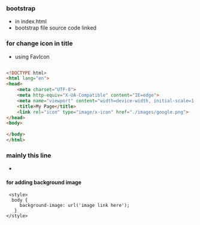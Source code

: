 ### bootstrap

- in index.html
- bootstrap file source code linked


### for change icon in title

- using FavIcon

```html

<!DOCTYPE html>
<html lang="en">
<head>
    <meta charset="UTF-8">
    <meta http-equiv="X-UA-Compatible" content="IE=edge">
    <meta name="viewport" content="width=device-width, initial-scale=1.0">
    <title>My Page</title>
    <link rel="icon" type="image/x-icon" href="./images/google.png">
</head>
<body>
    
</body>
</html>

```

### mainly this line 
   - <link rel="icon" type="image/x-icon" href="./images/google.png">

   #### for adding background image

   ````
    <style>
     body {
        background-image: url('image link here');
      }
   </style>

   ````